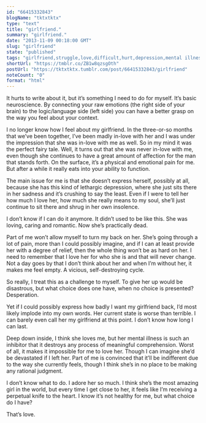 ```yaml
---
id: "66415332843"
blogName: "tktxtktx"
type: "text"
title: "girlfriend."
summary: "girlfriend."
date: "2013-11-09 00:18:00 GMT"
slug: "girlfriend"
state: "published"
tags: "girlfriend,struggle,love,difficult,hurt,depression,mental illness"
shortUrl: "https://tmblr.co/ZB1w8qzsgOth"
postUrl: "https://tktxtktx.tumblr.com/post/66415332843/girlfriend"
noteCount: "0"
format: "html"
---
```


It hurts to write about it, but it’s something I need to do for myself. It’s basic neuroscience. By connecting your raw emotions (the right side of your brain) to the logic/language side (left side) you can have a better grasp on the way you feel about your context. 

<!-- more -->

I no longer know how I feel about my girlfriend. In the three-or-so months that we’ve been together, I’ve been madly in-love with her and I was under the impression that she was in-love with me as well. So in my mind it was the perfect fairy tale. Well, it turns out that she was never in-love with me, even though she continues to have a great amount of affection for the man that stands forth. On the surface, it’s a physical and emotional pain for me. But after a while it really eats into your ability to function.

The main issue for me is that she doesn’t express herself, possibly at all, because she has this kind of lethargic depression, where she just sits there in her sadness and it’s crushing to say the least. Even if I were to tell her how much I love her, how much she really means to my soul, she’ll just continue to sit there and shrug in her own insolence.

I don’t know if I can do it anymore. It didn’t used to be like this. She was loving, caring and romantic. Now she’s practically dead. 

Part of me won’t allow myself to turn my back on her. She’s going through a lot of pain, more than I could possibly imagine, and if I can at least provide her with a degree of relief, then the whole thing won’t be as hard on her. I need to remember that I love her for who she is and that will never change. Not a day goes by that I don’t think about her and when I’m without her, it makes me feel empty. A vicious, self-destroying cycle.

So really, I treat this as a challenge to myself. To give her up would be disastrous, but what choice does one have, when no choice is presented? Desperation. 

Yet if I could possibly express how badly I want my girlfriend back, I’d most likely implode into my own words. Her current state is worse than terrible. I can barely even call her my girlfriend at this point. I don’t know how long I can last. 

Deep down inside, I think she loves me, but her mental illness is such an inhibitor that it destroys any process of meaningful comprehension. Worst of all, it makes it impossible for me to love her. Though I can imagine she’d be devastated if I left her. Part of me is convinced that it’ll be indifferent due to the way she currently feels, though I think she’s in no place to be making any rational judgment. 

I don’t know what to do. I adore her so much. I think she’s the most amazing girl in the world, but every time I get close to her, it feels like I’m receiving a perpetual knife to the heart. I know it’s not healthy for me, but what choice do I have?

That’s love.